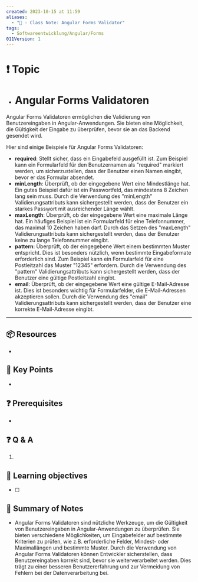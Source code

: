 ```yaml
---
created: 2023-10-15 at 11:59
aliases:
  - "📜 - Class Note: Angular Forms Validator"
tags:
  - Softwareentwicklung/Angular/Forms
011Version: 1
---
```

# ❗ Topic
- # Angular Forms Validatoren

Angular Forms Validatoren ermöglichen die Validierung von Benutzereingaben in Angular-Anwendungen. Sie bieten eine Möglichkeit, die Gültigkeit der Eingabe zu überprüfen, bevor sie an das Backend gesendet wird.

Hier sind einige Beispiele für Angular Forms Validatoren:

- **required**: Stellt sicher, dass ein Eingabefeld ausgefüllt ist. Zum Beispiel kann ein Formularfeld für den Benutzernamen als "required" markiert werden, um sicherzustellen, dass der Benutzer einen Namen eingibt, bevor er das Formular absendet.
- **minLength**: Überprüft, ob der eingegebene Wert eine Mindestlänge hat. Ein gutes Beispiel dafür ist ein Passwortfeld, das mindestens 8 Zeichen lang sein muss. Durch die Verwendung des "minLength" Validierungsattributs kann sichergestellt werden, dass der Benutzer ein starkes Passwort mit ausreichender Länge wählt.
- **maxLength**: Überprüft, ob der eingegebene Wert eine maximale Länge hat. Ein häufiges Beispiel ist ein Formularfeld für eine Telefonnummer, das maximal 10 Zeichen haben darf. Durch das Setzen des "maxLength" Validierungsattributs kann sichergestellt werden, dass der Benutzer keine zu lange Telefonnummer eingibt.
- **pattern**: Überprüft, ob der eingegebene Wert einem bestimmten Muster entspricht. Dies ist besonders nützlich, wenn bestimmte Eingabeformate erforderlich sind. Zum Beispiel kann ein Formularfeld für eine Postleitzahl das Muster "12345" erfordern. Durch die Verwendung des "pattern" Validierungsattributs kann sichergestellt werden, dass der Benutzer eine gültige Postleitzahl eingibt.
- **email**: Überprüft, ob der eingegebene Wert eine gültige E-Mail-Adresse ist. Dies ist besonders wichtig für Formularfelder, die E-Mail-Adressen akzeptieren sollen. Durch die Verwendung des "email" Validierungsattributs kann sichergestellt werden, dass der Benutzer eine korrekte E-Mail-Adresse eingibt.
 ---
## 📦 Resources
- 
## 🔑 Key Points
- 
## ❓ Prerequisites
- 
## ❓ Q & A
1. 
## 🎯 Learning objectives
- [ ] 
## 📃 Summary of Notes
- Angular Forms Validatoren sind nützliche Werkzeuge, um die Gültigkeit von Benutzereingaben in Angular-Anwendungen zu überprüfen. Sie bieten verschiedene Möglichkeiten, um Eingabefelder auf bestimmte Kriterien zu prüfen, wie z.B. erforderliche Felder, Mindest- oder Maximallängen und bestimmte Muster. Durch die Verwendung von Angular Forms Validatoren können Entwickler sicherstellen, dass Benutzereingaben korrekt sind, bevor sie weiterverarbeitet werden. Dies trägt zu einer besseren Benutzererfahrung und zur Vermeidung von Fehlern bei der Datenverarbeitung bei.